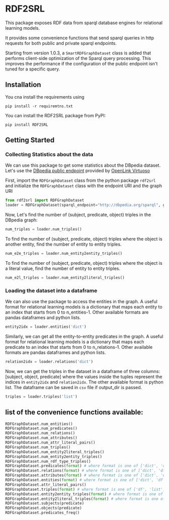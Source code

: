 # RDF2SRL

This package exposes RDF data from sparql database engines for relational 
learning models.

It provides some convenience functions that send sparql queries in http 
requests for both public and private sparql endpoints. 

Starting from version 1.0.3, a ```SmartRDFGraphDataset``` class is added that performs
client-side optimization of the Sparql query processing. This improves the performance 
if the configuration of the public endpoint isn't tuned for a specific query.

## Installation
You cna install the requirements using 
```
pip install -r requiremtns.txt
```
You can install the RDF2SRL package from PyPI:
```
pip install RDF2SRL
```

## Getting Started
### Collecting Statistics about the data
We can use this package to get some statistics about the DBpedia dataset.
Let's use the [DBpedia public endpoint](http://dbpedia.org/sparql) provided 
by [OpenLink Virtuoso](http://dbpedia.org/page/Virtuoso_Universal_Server)

First, import the ```RDFGraphDataset``` class from the python package ```rdf2srl```
and initialize the ```RDFGraphDataset``` class with the endpoint URI and the graph URI

```python
from rdf2srl import RDFGraphDataset
loader = RDFGraphDataset(sparql_endpoint="http://dbpedia.org/sparql", graph_name='http://dbpedia.org/')
```
Now, Let's find the number of (subject, predicate, object) triples in the DBpedia graph:
```python
num_triples = loader.num_triples()
```
To find the number of (subject, predicate, object) triples where the object is another entity,
find the number of entity to entity triples.
```python
num_e2e_triples = loader.num_entity2entity_triples()
```
To find the number of (subject, predicate, object) triples where the object is a literal value,
find the number of entity to entity triples.
```python
num_e2l_triples = loader.num_entity2literal_triples()
```
### Loading the dataset into a dataframe

We can also use the package to access the entities in the graph. A useful format for
relational learning models is a dictionary that maps each entity to an index that starts
from 0 to n_entities-1. Other available formats are pandas dataframes and python lists.
```python
entity2idx = loader.entities('dict')
```
Similarly, we can get all the entity-to-entity predicates in the graph. A useful format for
relational learning models is a dictionary that maps each predicate to an index that starts
from 0 to n_relations-1. Other available formats are pandas dataframes and python lists.
```python
relation2idx = loader.relations('dict')
```
Now, we can get the triples in the dataset in a dataframe of three columns: [subject, object, predicate]
where the values inside the tuples represent the indices in ```entity2idx``` and ```relation2idx```.
The other available format is python list.
The dataframe can be saved in ```csv``` file if output_dir is passed.
```python
triples = loader.triples('list')
```

## list of the convenience functions available:
```python
RDFGraphDataset.num_entities()  
RDFGraphDataset.num_predicates()  
RDFGraphDataset.num_relations()  
RDFGraphDataset.num_attributes()  
RDFGraphDataset.num_attr_literal_pairs()  
RDFGraphDataset.num_triples()  
RDFGraphDataset.num_entity2literal_triples()  
RDFGraphDataset.num_entity2entity_triples()  
RDFGraphDataset.num_rdf_type_triples()  
RDFGraphDataset.predicates(format) # where format is one of ['dict', 'df', 'list']  
RDFGraphDataset.relations(format) # where format is one of ['dict', 'df', 'list']  
RDFGraphDataset.attributes(format) # where format is one of ['dict', 'df', 'list']  
RDFGraphDataset.entities(format) # where format is one of ['dict', 'df', 'list']  
RDFGraphDataset.attr_literal_pairs()  
RDFGraphDataset.triples(format) # where format is one of ['df', 'list']  
RDFGraphDataset.entity2entity_triples(format) # where format is one of ['df', 'list']  
RDFGraphDataset.entity2literal_triples(format) # where format is one of ['df', 'list']  
RDFGraphDataset.subjects(predicate)  
RDFGraphDataset.objects(predicate)  
RDFGraphDataset.predicates_freq()
```

